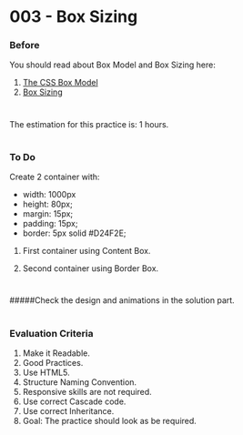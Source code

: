 # 003 - Box Sizing

### Before 
You should read about Box Model and Box Sizing here:

1. [The CSS Box Model][1] 
2. [Box Sizing][2]

#
The estimation for this practice is: 1 hours.
#

### To Do

Create 2 container with:
- width: 1000px
- height: 80px;
- margin: 15px;
- padding: 15px;
- border: 5px solid #D24F2E;

1. First container using Content Box.
	
2. Second container using Border Box.

#
 #####Check the design and animations in the solution part.
#

### Evaluation Criteria

1. Make it Readable.
2. Good Practices.
3. Use HTML5.
4. Structure Naming Convention.
5. Responsive skills are not required.
6. Use correct Cascade code.
7. Use correct Inheritance.
8. Goal: The practice should look as be required.

 [1]: https://css-tricks.com/the-css-box-model/ 
 [2]: https://css-tricks.com/almanac/properties/b/box-sizing/
